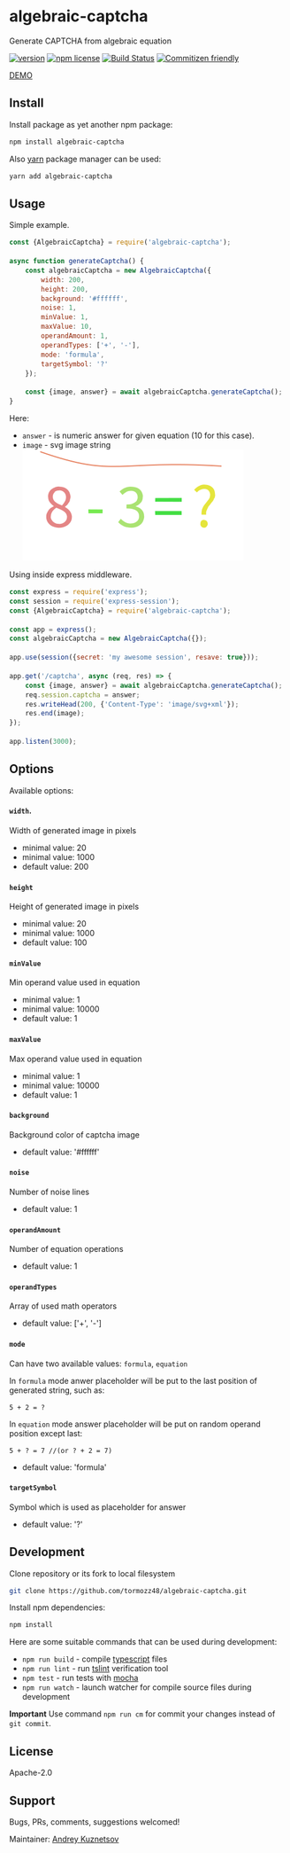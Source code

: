 # algebraic-captcha

Generate CAPTCHA from algebraic equation

[![version](https://img.shields.io/npm/v/algebraic-captcha.svg)](https://www.npmjs.org/package/algebraic-captcha)
[![npm license](https://img.shields.io/npm/l/algebraic-captcha.svg)](https://www.npmjs.com/package/algebraic-captcha)
[![Build Status](https://travis-ci.org/tormozz48/algebraic-captcha.svg?branch=master)](https://travis-ci.org/tormozz48/algebraic-captcha)
[![Commitizen friendly](https://img.shields.io/badge/commitizen-friendly-brightgreen.svg)](http://commitizen.github.io/cz-cli/)

[DEMO](https://tormozz48.github.io/algebraic-captcha)

## Install

Install package as yet another npm package:

```bash
npm install algebraic-captcha
```

Also [yarn](https://yarnpkg.com/en/) package manager can be used:

```bash
yarn add algebraic-captcha
```

## Usage

Simple example.

```js
const {AlgebraicCaptcha} = require('algebraic-captcha');

async function generateCaptcha() {
    const algebraicCaptcha = new AlgebraicCaptcha({
        width: 200,
        height: 200,
        background: '#ffffff',
        noise: 1,
        minValue: 1,
        maxValue: 10,
        operandAmount: 1,
        operandTypes: ['+', '-'],
        mode: 'formula',
        targetSymbol: '?'
    });

    const {image, answer} = await algebraicCaptcha.generateCaptcha();
}
```

Here:

-   `answer` - is numeric answer for given equation (10 for this case).
-   `image` - svg image string
    ![image](./docs/default.svg)

Using inside express middleware.

```js
const express = require('express');
const session = require('express-session');
const {AlgebraicCaptcha} = require('algebraic-captcha');

const app = express();
const algebraicCaptcha = new AlgebraicCaptcha({});

app.use(session({secret: 'my awesome session', resave: true}));

app.get('/captcha', async (req, res) => {
    const {image, answer} = await algebraicCaptcha.generateCaptcha();
    req.session.captcha = answer;
    res.writeHead(200, {'Content-Type': 'image/svg+xml'});
    res.end(image);
});

app.listen(3000);
```

## Options

Available options:

#### `width`.

Width of generated image in pixels

-   minimal value: 20
-   minimal value: 1000
-   default value: 200

#### `height`

Height of generated image in pixels

-   minimal value: 20
-   minimal value: 1000
-   default value: 100

#### `minValue`

Min operand value used in equation

-   minimal value: 1
-   minimal value: 10000
-   default value: 1

#### `maxValue`

Max operand value used in equation

-   minimal value: 1
-   minimal value: 10000
-   default value: 1

#### `background`

Background color of captcha image

-   default value: '#ffffff'

#### `noise`

Number of noise lines

-   default value: 1

#### `operandAmount`

Number of equation operations

-   default value: 1

#### `operandTypes`

Array of used math operators

-   default value: ['+', '-']

#### `mode`

Can have two available values: `formula`, `equation`

In `formula` mode anwer placeholder will be put to the last position of generated string, such as:

```
5 + 2 = ?
```

In `equation` mode answer placeholder will be put on random operand position except last:

```
5 + ? = 7 //(or ? + 2 = 7)
```

-   default value: 'formula'

#### `targetSymbol`

Symbol which is used as placeholder for answer

-   default value: '?'

## Development

Clone repository or its fork to local filesystem

```bash
git clone https://github.com/tormozz48/algebraic-captcha.git
```

Install npm dependencies:

```bash
npm install
```

Here are some suitable commands that can be used during development:

-   `npm run build` - compile [typescript](https://www.typescriptlang.org/index.html) files
-   `npm run lint` - run [tslint](https://palantir.github.io/tslint/) verification tool
-   `npm test` - run tests with [mocha](https://mochajs.org)
-   `npm run watch` - launch watcher for compile source files during development

**Important** Use command `npm run cm` for commit your changes instead of `git commit`.

## License

Apache-2.0

## Support

Bugs, PRs, comments, suggestions welcomed!

Maintainer: [Andrey Kuznetsov](andrey.kuznetsov48@yandex.ru)
